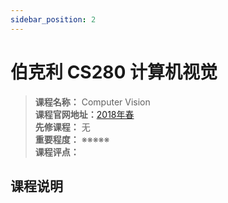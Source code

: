 ```yaml
---
sidebar_position: 2
---
```


# 伯克利 CS280 计算机视觉





>**课程名称：** Computer Vision     
**课程官网地址：**[2018年春](https://inst.eecs.berkeley.edu/~cs280/sp18/)    
**先修课程：** 无  
**重要程度：** ※※※※※  
**课程评点：** 

## 课程说明


<Comment></Comment>
